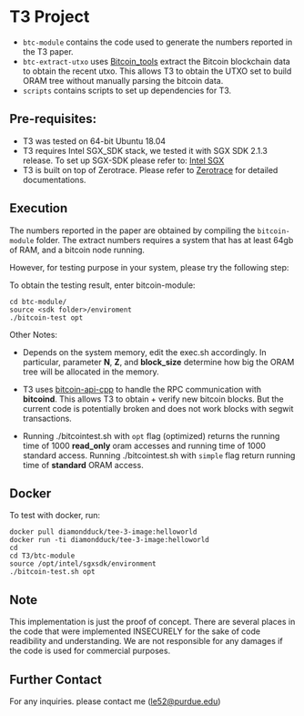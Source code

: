 
# T3 Project

<!-- ----------------- -->

-  ```btc-module``` contains the code used to generate the numbers reported in the T3 paper.
-  ```btc-extract-utxo``` uses [Bitcoin_tools](https://github.com/sr-gi/bitcoin_tools) extract the Bitcoin blockchain data to obtain the recent utxo. This allows T3 to obtain the UTXO set to build ORAM tree without manually parsing the bitcoin data.
-  ```scripts``` contains scripts to set up dependencies for T3.
<!-- -  ```btc-reducer``` contains the to talk to **bitcoind** to obtain bitcoin transactions and blocks. -->
<!-- -  ```sgx-bitcoin``` contains the non-recursive implementation of path ORAM.  -->

  

## Pre-requisites:

* T3 was tested on 64-bit Ubuntu 18.04  
* T3 requires Intel SGX_SDK stack, we tested it with SGX SDK 2.1.3 release. To set up SGX-SDK please refer to: [Intel SGX](https://github.com/intel/linux-sgx)
* T3 is built on top of Zerotrace. Please refer to [Zerotrace](https://github.com/sshsshy/ZeroTrace) for detailed documentations.


## Execution

The numbers reported in the paper are obtained by compiling the ```bitcoin-module``` folder.
The extract numbers requires a system that has at least 64gb of RAM, and a bitcoin node running.

However, for testing purpose in your system, please try the following step:

<!-- Installing dependencies: 

    cd scripts/
    ./install.sh -->


To obtain the testing result, enter bitcoin-module: 

    cd btc-module/
    source <sdk folder>/enviroment
    ./bitcoin-test opt

Other Notes:

* Depends on the system memory, edit the exec.sh accordingly.
In particular, parameter **N**, **Z**, and **block_size** determine how big the ORAM tree will be allocated in the memory. 

* T3 uses [bitcoin-api-cpp](https://github.com/minium/bitcoin-api-cpp) to handle the RPC communication with **bitcoind**. This allows T3 to obtain + verify new bitcoin blocks. But the current code is potentially broken and does not work blocks with segwit transactions.  

* Running ./bitcointest.sh with `opt` flag (optimized) returns the running time of 1000 **read_only** oram accesses and running time of 1000 standard access. Running ./bitcointest.sh with `simple` flag return running time of **standard** ORAM access. 

## Docker
To test with docker, run:

    docker pull diamondduck/tee-3-image:helloworld
    docker run -ti diamondduck/tee-3-image:helloworld
    cd
    cd T3/btc-module
    source /opt/intel/sgxsdk/environment
    ./bitcoin-test.sh opt

## Note

This implementation is just the proof of concept. There are several places in the code that were implemented INSECURELY for the sake of code readibility and understanding. We are not responsible for any damages if the code is used for commercial purposes.

  

## Further Contact

For any inquiries. please contact me (le52@purdue.edu)
